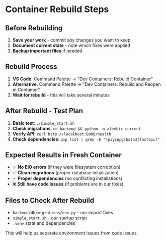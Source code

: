# Container Rebuild Steps

## Before Rebuilding
1. **Save your work** - commit any changes you want to keep
2. **Document current state** - note which fixes were applied
3. **Backup important files** if needed

## Rebuild Process
1. **VS Code**: Command Palette → "Dev Containers: Rebuild Container"
2. **Alternative**: Command Palette → "Dev Containers: Rebuild and Reopen in Container"
3. **Wait for rebuild** - this will take several minutes

## After Rebuild - Test Plan
1. **Basic test**: `./simple_start.sh` 
2. **Check migrations**: `cd backend && python -m alembic current`
3. **Verify API**: `curl http://localhost:8000/health`
4. **Check dependencies**: `pip list | grep -E "(psycopg|boto3|fastapi)"`

## Expected Results in Fresh Container
- ✅ **No EIO errors** (if they were filesystem corruption)
- ✅ **Clean migrations** (proper database initialization)  
- ✅ **Proper dependencies** (no conflicting installations)
- ❌ **Still have code issues** (if problems are in our fixes)

## Files to Check After Rebuild
- `backend/db/migrations/env.py` - our import fixes
- `simple_start.sh` - our startup script
- `.venv` state and dependencies

This will help us separate environment issues from code issues.










